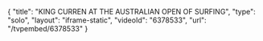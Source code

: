 {
    "title": "KING CURREN AT THE AUSTRALIAN OPEN OF SURFING",
    "type": "solo",
    "layout": "iframe-static",
    "videoId": "6378533",
    "url": "\/tvpembed\/6378533"
}